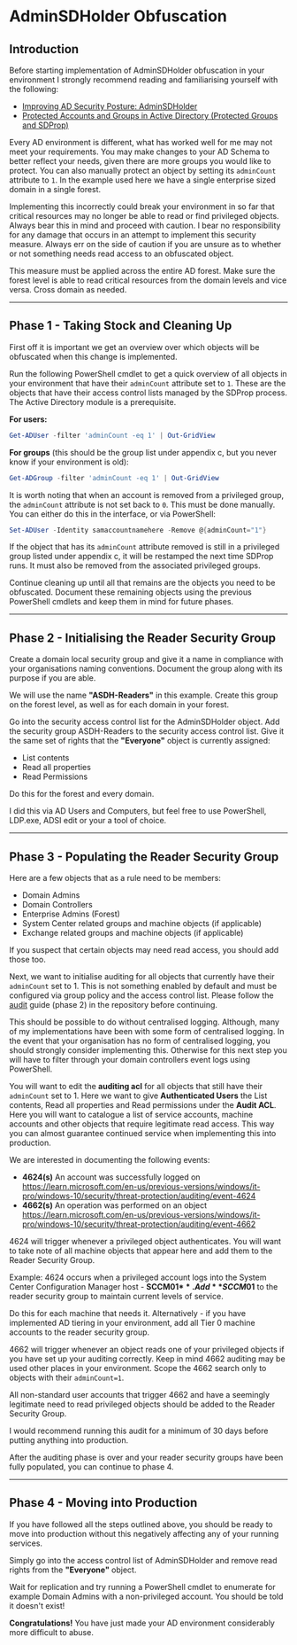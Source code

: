 # AdminSDHolder Obfuscation

## Introduction

Before starting implementation of AdminSDHolder obfuscation in your environment I strongly recommend reading and familiarising yourself with the following:

- [Improving AD Security Posture: AdminSDHolder](https://www.semperis.com/wp-content/uploads/resources-pdfs/resources-improving-ad-security-posture-adminsdholder.pdf)
- [Protected Accounts and Groups in Active Directory (Protected Groups and SDProp)](https://learn.microsoft.com/en-us/windows-server/identity/ad-ds/plan/security-best-practices/appendix-c--protected-accounts-and-groups-in-active-directory)

Every AD environment is different, what has worked well for me may not meet your requirements. You may make changes to your AD Schema to better reflect your needs, given there are more groups you would like to protect. You can also manually protect an object by setting its `adminCount` attribute to `1`. In the example used here we have a single enterprise sized domain in a single forest.

Implementing this incorrectly could break your environment in so far that critical resources may no longer be able to read or find privileged objects. Always bear this in mind and proceed with caution. I bear no responsibility for any damage that occurs in an attempt to implement this security measure. Always err on the side of caution if you are unsure as to whether or not something needs read access to an obfuscated object.

This measure must be applied across the entire AD forest. Make sure the forest level is able to read critical resources from the domain levels and vice versa. Cross domain as needed.

---

## Phase 1 - Taking Stock and Cleaning Up

First off it is important we get an overview over which objects will be obfuscated when this change is implemented.

Run the following PowerShell cmdlet to get a quick overview of all objects in your environment that have their `adminCount` attribute set to `1`. These are the objects that have their access control lists managed by the SDProp process. The Active Directory module is a prerequisite.

**For users:**
```powershell
Get-ADUser -filter 'adminCount -eq 1' | Out-GridView
```

**For groups** (this should be the group list under appendix c, but you never know if your environment is old):
```powershell
Get-ADGroup -filter 'adminCount -eq 1' | Out-GridView
```

It is worth noting that when an account is removed from a privileged group, the `adminCount` attribute is not set back to `0`. This must be done manually. You can either do this in the interface, or via PowerShell:
```powershell
Set-ADUser -Identity samaccountnamehere -Remove @{adminCount="1"}
```

If the object that has its `adminCount` attribute removed is still in a privileged group listed under appendix c, it will be restamped the next time SDProp runs. It must also be removed from the associated privileged groups.

Continue cleaning up until all that remains are the objects you need to be obfuscated. Document these remaining objects using the previous PowerShell cmdlets and keep them in mind for future phases.

---

## Phase 2 - Initialising the Reader Security Group

Create a domain local security group and give it a name in compliance with your organisations naming conventions. Document the group along with its purpose if you are able.

We will use the name **"ASDH-Readers"** in this example. Create this group on the forest level, as well as for each domain in your forest.

Go into the security access control list for the AdminSDHolder object. Add the security group ASDH-Readers to the security access control list. Give it the same set of rights that the **"Everyone"** object is currently assigned:  
- List contents  
- Read all properties  
- Read Permissions  

Do this for the forest and every domain.

I did this via AD Users and Computers, but feel free to use PowerShell, LDP.exe, ADSI edit or your a tool of choice.

---

## Phase 3 - Populating the Reader Security Group

Here are a few objects that as a rule need to be members:

- Domain Admins
- Domain Controllers
- Enterprise Admins (Forest)
- System Center related groups and machine objects (if applicable)
- Exchange related groups and machine objects (if applicable)

If you suspect that certain objects may need read access, you should add those too.

Next, we want to initialise auditing for all objects that currently have their `adminCount` set to 1. This is not something enabled by default and must be configured via group policy and the access control list. Please follow the [audit](https://github.com/ActualTortoise/AD-Forest2Jungle/blob/main/AuditingInActiveDirectory.md) guide (phase 2) in the repository before continuing.

This should be possible to do without centralised logging. Although, many of my implementations have been with some form of centralised logging. In the event that your organisation has no form of centralised logging, you should strongly consider implementing this. Otherwise for this next step you will have to filter through your domain controllers event logs using PowerShell.

You will want to edit the **auditing acl** for all objects that still have their `adminCount` set to 1. Here we want to give **Authenticated Users** the List contents, Read all properties and Read permissions under the **Audit ACL**. Here you will want to catalogue a list of service accounts, machine accounts and other objects that require legitimate read access. This way you can almost guarantee continued service when implementing this into production.

We are interested in documenting the following events:

- **4624(s)** An account was successfully logged on  
  https://learn.microsoft.com/en-us/previous-versions/windows/it-pro/windows-10/security/threat-protection/auditing/event-4624
- **4662(s)** An operation was performed on an object  
  https://learn.microsoft.com/en-us/previous-versions/windows/it-pro/windows-10/security/threat-protection/auditing/event-4662

4624 will trigger whenever a privileged object authenticates. You will want to take note of all machine objects that appear here and add them to the Reader Security Group.

Example: 4624 occurs when a privileged account logs into the System Center Configuration Manager host - **SCCM01$**. Add **SCCM01$** to the reader security group to maintain current levels of service.

Do this for each machine that needs it. Alternatively - if you have implemented AD tiering in your environment, add all Tier 0 machine accounts to the reader security group.

4662 will trigger whenever an object reads one of your privileged objects if you have set up your auditing correctly. Keep in mind 4662 auditing may be used other places in your environment. Scope the 4662 search only to objects with their `adminCount=1`.

All non-standard user accounts that trigger 4662 and have a seemingly legitimate need to read privileged objects should be added to the Reader Security Group.

I would recommend running this audit for a minimum of 30 days before putting anything into production.

After the auditing phase is over and your reader security groups have been fully populated, you can continue to phase 4.

---

## Phase 4 - Moving into Production

If you have followed all the steps outlined above, you should be ready to move into production without this negatively affecting any of your running services.

Simply go into the access control list of AdminSDHolder and remove read rights from the **"Everyone"** object.

Wait for replication and try running a PowerShell cmdlet to enumerate for example Domain Admins with a non-privileged account. You should be told it doesn't exist!

**Congratulations!** You have just made your AD environment considerably more difficult to abuse.
